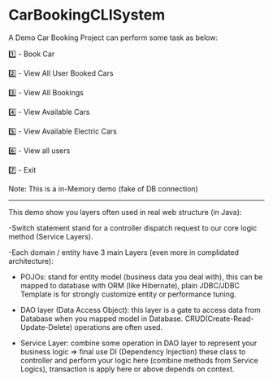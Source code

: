 # CarBookingCLISystem

A Demo Car Booking Project can perform some task as below:

1️⃣ - Book Car

2️⃣ - View All User Booked Cars

3️⃣ - View All Bookings

4️⃣ - View Available Cars

5️⃣ - View Available Electric Cars

6️⃣ - View all users

7️⃣ - Exit

Note: This is a in-Memory demo (fake of DB connection) 

---
This demo show you layers often used in real web structure (in Java):

-Switch statement stand for a controller dispatch request to our core logic method (Service Layers).

-Each domain / entity have 3 main Layers (even more in complidated architecture):

+ POJOs: stand for entity model (business data you deal with), this can be mapped to database with ORM (like Hibernate), plain JDBC/JDBC Template is for strongly customize entity or performance tuning.
  
+ DAO layer (Data Access Object): this layer is a gate to access data from Database when you mapped model in Database. CRUD(Create-Read-Update-Delete) operations are often used.
  
+ Service Layer: combine some operation in DAO layer to represent your business logic
=> final use DI (Dependency Injection) these class to controller and perform your logic here (combine methods from Service Logics), transaction is apply here or above depends on context.
